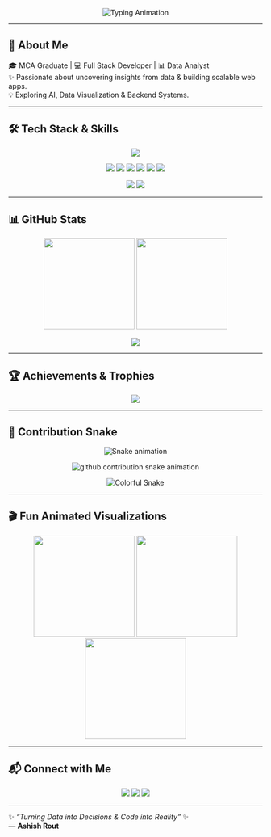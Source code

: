 <!-- ==========================
     Profile README for Ashish Rout
   ========================== -->

<!-- Animated Typing Intro -->
<p align="center">
  <img src="https://readme-typing-svg.herokuapp.com?font=Fira+Code&size=28&duration=3000&pause=1000&color=FACC15&center=true&vCenter=true&width=700&lines=Hi%2C+I'm+Ashish+Rout;Data+Analytics+%7C+Full+Stack+Developer;Python+%7C+Django+%7C+React+%7C+Node.js;Data+Visualization+%7C+AI+Enthusiast" alt="Typing Animation" />
</p>

---

## 🚀 About Me  
🎓 MCA Graduate | 💻 Full Stack Developer | 📊 Data Analyst  
✨ Passionate about uncovering insights from data & building scalable web apps.  
💡 Exploring AI, Data Visualization & Backend Systems.  

---

## 🛠️ Tech Stack & Skills  

<p align="center">
  <!-- Languages & Frameworks -->
  <img src="https://skillicons.dev/icons?i=python,java,html,css,javascript,nodejs,react,django,mongodb,mysql" />
</p>

<p align="center">
  <!-- Data Analytics & Tools -->
  <img src="https://img.shields.io/badge/Excel-217346?style=for-the-badge&logo=microsoft-excel&logoColor=white" />
  <img src="https://img.shields.io/badge/SQL-316192?style=for-the-badge&logo=postgresql&logoColor=white" />
  <img src="https://img.shields.io/badge/Power%20BI-F2C811?style=for-the-badge&logo=powerbi&logoColor=black" />
  <img src="https://img.shields.io/badge/Pandas-150458?style=for-the-badge&logo=pandas&logoColor=white" />
  <img src="https://img.shields.io/badge/Numpy-013243?style=for-the-badge&logo=numpy&logoColor=white" />
  <img src="https://img.shields.io/badge/Data%20Visualization-FF6F00?style=for-the-badge&logo=plotly&logoColor=white" />
</p>

<p align="center">
  <!-- Web Development -->
  <img src="https://img.shields.io/badge/Backend%20Development-2E7D32?style=for-the-badge&logo=fastapi&logoColor=white" />
  <img src="https://img.shields.io/badge/Web%20Development-00599C?style=for-the-badge&logo=vercel&logoColor=white" />
</p>

---

## 📊 GitHub Stats  

<p align="center">
  <img src="https://github-readme-stats.vercel.app/api?username=ashishrout&show_icons=true&theme=tokyonight&hide_border=true" height="180px"/>
  <img src="https://github-readme-streak-stats.herokuapp.com/?user=ashishrout&theme=tokyonight&hide_border=true" height="180px"/>
</p>

<p align="center">
  <img src="https://github-readme-stats.vercel.app/api/top-langs/?username=ashishrout&layout=compact&theme=tokyonight&hide_border=true" />
</p>

---

## 🏆 Achievements & Trophies  

<p align="center">
  <img src="https://github-profile-trophy.vercel.app/?username=ashishrout&theme=tokyonight&row=1&column=6&margin-w=10&margin-h=10" />
</p>

---

## 🐍 Contribution Snake  

<p align="center">
  <img src="https://raw.githubusercontent.com/ashishrout/ashishrout/output/github-contribution-grid-snake.svg" alt="Snake animation" />
</p>

<p align="center">
  <picture>
    <source media="(prefers-color-scheme: dark)" srcset="https://raw.githubusercontent.com/ashishrout/ashishrout/output/github-contribution-grid-snake-dark.svg" />
    <source media="(prefers-color-scheme: light)" srcset="https://raw.githubusercontent.com/ashishrout/ashishrout/output/github-contribution-grid-snake.svg" />
    <img alt="github contribution snake animation" src="https://raw.githubusercontent.com/ashishrout/ashishrout/output/github-contribution-grid-snake.svg" />
  </picture>
</p>

<p align="center">
  <img src="https://raw.githubusercontent.com/ashishrout/ashishrout/output/ocean/github-contribution-grid-snake.svg" alt="Colorful Snake" />
</p>

---

## 🎬 Fun Animated Visualizations  

<p align="center">
  <img src="https://media.giphy.com/media/Ll22OhMLAlVDb8UQWe/giphy.gif" width="200px" />
  <img src="https://media.giphy.com/media/26tn33aiTi1jkl6H6/giphy.gif" width="200px" />
  <img src="https://media.giphy.com/media/xT9IgzoKnwFNmISR8I/giphy.gif" width="200px" />
</p>

---

## 📬 Connect with Me  

<p align="center">
  <a href="https://github.com/ashishrout">
    <img src="https://img.shields.io/badge/GitHub-100000?style=for-the-badge&logo=github&logoColor=white" />
  </a>
  <a href="mailto:your-email@example.com">
    <img src="https://img.shields.io/badge/Email-D14836?style=for-the-badge&logo=gmail&logoColor=white" />
  </a>
  <a href="https://www.linkedin.com/in/your-profile/">
    <img src="https://img.shields.io/badge/LinkedIn-0A66C2?style=for-the-badge&logo=linkedin&logoColor=white" />
  </a>
</p>

---

✨ _“Turning Data into Decisions & Code into Reality”_ ✨  
— **Ashish Rout**
